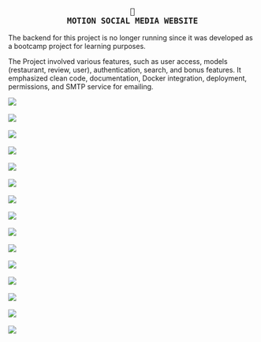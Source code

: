 <h3 align="center">
    <samp>
        <b>
            <a>
                🎨
                <br>
                MOTION SOCIAL MEDIA WEBSITE
            </a>
        </b>
    <samp/>
</h3>

The backend for this project is no longer running since it was developed as a bootcamp project for learning purposes.

The Project involved various features, such as user access, models (restaurant, review, user), authentication, search, and bonus features. It emphasized clean code, documentation, Docker integration, deployment, permissions, and SMTP service for emailing.

<img src="https://github.com/FloWinkler/motion-project-bootcamp/assets/135036974/6c079c08-adbc-4646-b083-221fc2f44c58" align="center"     /><br><br>
<img src="https://github.com/FloWinkler/motion-project-bootcamp/assets/135036974/6af7c04c-537e-49cc-a433-09c3e6ece68b" align="center"     /><br><br>
<img src="https://github.com/FloWinkler/motion-project-bootcamp/assets/135036974/c55657b6-cc4c-4c7d-9e89-967ac1e15ef0" align="center"     /><br><br>
<img src="https://github.com/FloWinkler/motion-project-bootcamp/assets/135036974/d98ef5da-a110-489c-8ce7-6197d19a8cc7" align="center"     /><br><br>
<img src="https://github.com/FloWinkler/motion-project-bootcamp/assets/135036974/acdcdb02-f76f-4810-872a-2bb1b9d9f1a9" align="center"     /><br><br>
<img src="https://github.com/FloWinkler/motion-project-bootcamp/assets/135036974/8b724eb0-037b-4967-b84c-cb353badbec2" align="center"     /><br><br>
<img src="https://github.com/FloWinkler/motion-project-bootcamp/assets/135036974/e043dc42-3418-4e54-8c7e-438b813324c7" align="center"     /><br><br>
<img src="https://github.com/FloWinkler/motion-project-bootcamp/assets/135036974/37530db9-b59f-49a6-a06b-4f0bccc7ed98" align="center"     /><br><br>
<img src="https://github.com/FloWinkler/motion-project-bootcamp/assets/135036974/de83fb05-1650-4576-a359-d0f5fdcd4b04" align="center"     /><br><br>
<img src="https://github.com/FloWinkler/motion-project-bootcamp/assets/135036974/223653fe-7614-4f26-b1e8-29e393af55d0" align="center"     /><br><br>
<img src="https://github.com/FloWinkler/motion-project-bootcamp/assets/135036974/fa1f230b-084d-451a-9cc8-d405f18b9e7c" align="center"     /><br><br>
<img src="https://github.com/FloWinkler/motion-project-bootcamp/assets/135036974/6208b62a-571e-497c-b226-00c066eee291" align="center"     /><br><br>
<img src="https://github.com/FloWinkler/motion-project-bootcamp/assets/135036974/035a69e7-2955-4681-8f27-15fcd699a589" align="center"     /><br><br>
<img src="https://github.com/FloWinkler/motion-project-bootcamp/assets/135036974/c3102d3f-5197-40fb-b099-abca81e1d656" align="center"     /><br><br>
<img src="https://github.com/FloWinkler/motion-project-bootcamp/assets/135036974/c24e0832-c5e6-422c-8920-1733872bbd25" align="center"     /><br><br>
  
  















